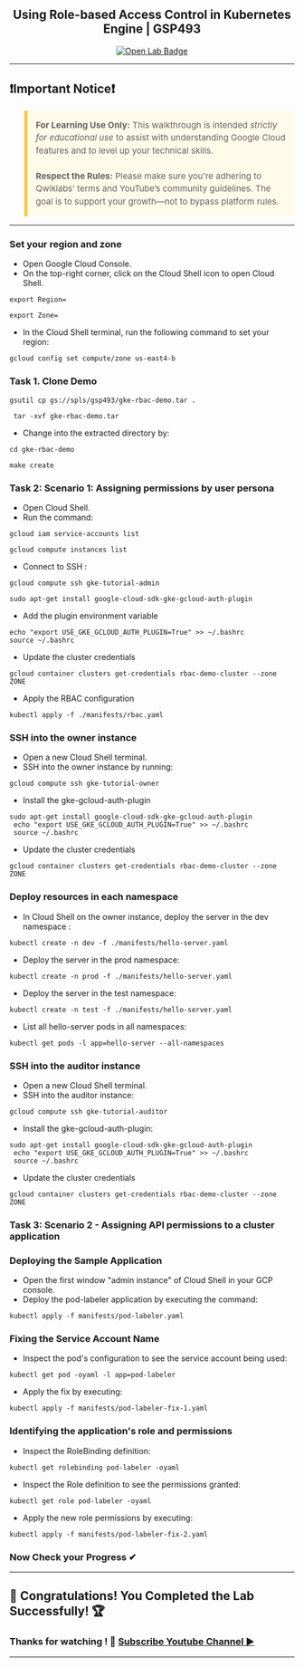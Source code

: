 <h2 align="center">
Using Role-based Access Control in Kubernetes Engine | GSP493
</h2>

<div align="center">
  <a href="https://www.cloudskillsboost.google/games/6215/labs/39408" target="_blank" rel="noopener noreferrer">
    <img src="https://img.shields.io/badge/Open_Lab-Cloud_Skills_Boost-4285F4?style=for-the-badge&logo=google&logoColor=white&labelColor=34A853" alt="Open Lab Badge">
  </a>
</div>

---

## ❗Important Notice❗

<blockquote style="background-color: #fffbea; border-left: 6px solid #f7c948; padding: 1em; font-size: 15px; line-height: 1.5;">
  <strong>For Learning Use Only:</strong> This walkthrough is intended <em>strictly for educational use</em> to assist with understanding Google Cloud features and to level up your technical skills.
  <br><br>
  <strong>Respect the Rules:</strong> Please make sure you're adhering to Qwiklabs’ terms and YouTube’s community guidelines. The goal is to support your growth—not to bypass platform rules.
</blockquote>

---

### Set your region and zone

* Open Google Cloud Console.
* On the top-right corner, click on the Cloud Shell icon to open Cloud Shell.

```
export Region=
```

```
export Zone=
```

* In the Cloud Shell terminal, run the following command to set your region: 

```
gcloud config set compute/zone us-east4-b
```
### Task 1. Clone Demo

```
gsutil cp gs://spls/gsp493/gke-rbac-demo.tar .
```
```
 tar -xvf gke-rbac-demo.tar
```

* Change into the extracted directory by:
```
cd gke-rbac-demo  
```
```
make create
```
### Task 2: Scenario 1: Assigning permissions by user persona 

* Open Cloud Shell.
* Run the command:
```
gcloud iam service-accounts list
```
``` 
gcloud compute instances list
```

* Connect to SSH :
```
gcloud compute ssh gke-tutorial-admin
```
``` 
sudo apt-get install google-cloud-sdk-gke-gcloud-auth-plugin
```

* Add the plugin environment variable
```
echo "export USE_GKE_GCLOUD_AUTH_PLUGIN=True" >> ~/.bashrc
source ~/.bashrc
```
* Update the cluster credentials
```
gcloud container clusters get-credentials rbac-demo-cluster --zone ZONE
```
* Apply the RBAC configuration
```
kubectl apply -f ./manifests/rbac.yaml
```

### SSH into the owner instance
* Open a new Cloud Shell terminal.
* SSH into the owner instance by running:
```
gcloud compute ssh gke-tutorial-owner
```
* Install the gke-gcloud-auth-plugin
```
sudo apt-get install google-cloud-sdk-gke-gcloud-auth-plugin
 echo "export USE_GKE_GCLOUD_AUTH_PLUGIN=True" >> ~/.bashrc
 source ~/.bashrc
```
* Update the cluster credentials
```
gcloud container clusters get-credentials rbac-demo-cluster --zone ZONE
```
### Deploy resources in each namespace

* In Cloud Shell on the owner instance, deploy the server in the dev namespace :
```
kubectl create -n dev -f ./manifests/hello-server.yaml
```
* Deploy the server in the prod namespace:
```
kubectl create -n prod -f ./manifests/hello-server.yaml
```
* Deploy the server in the test namespace:
```
kubectl create -n test -f ./manifests/hello-server.yaml
```
* List all hello-server pods in all namespaces:
```
kubectl get pods -l app=hello-server --all-namespaces
```

### SSH into the auditor instance
* Open a new Cloud Shell terminal.
* SSH into the auditor instance:
```
gcloud compute ssh gke-tutorial-auditor
```
* Install the gke-gcloud-auth-plugin:
```
sudo apt-get install google-cloud-sdk-gke-gcloud-auth-plugin
 echo "export USE_GKE_GCLOUD_AUTH_PLUGIN=True" >> ~/.bashrc
 source ~/.bashrc
```
* Update the cluster credentials
```
gcloud container clusters get-credentials rbac-demo-cluster --zone ZONE
```

### Task 3: Scenario 2 - Assigning API permissions to a cluster application

### Deploying the Sample Application

* Open the first window "admin instance" of Cloud Shell in your GCP console.
* Deploy the pod-labeler application by executing the command:
```
kubectl apply -f manifests/pod-labeler.yaml
```

### Fixing the Service Account Name

* Inspect the pod's configuration to see the service account being used:
```
kubectl get pod -oyaml -l app=pod-labeler
```
* Apply the fix by executing:
```
kubectl apply -f manifests/pod-labeler-fix-1.yaml
```

### Identifying the application's role and permissions

* Inspect the RoleBinding definition:
```
kubectl get rolebinding pod-labeler -oyaml
```
* Inspect the Role definition to see the permissions granted:
```
kubectl get role pod-labeler -oyaml
```
* Apply the new role permissions by executing:
```
kubectl apply -f manifests/pod-labeler-fix-2.yaml
```

### Now Check your Progress ✔


---
## 🎉 Congratulations! You Completed the Lab Successfully! 🏆  

### Thanks for watching ! 💮 [Subscribe Youtube Channel ▶️](https://youtube.com/@curio_bytes_15?si=rJfZC1bLswC79o3V)
---
